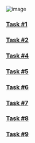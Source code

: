 ![image](https://user-images.githubusercontent.com/124984811/218037500-41c16169-f825-457e-832c-673d8db6d7b0.png)
### [Task #1](https://github.com/DanilkaRavdinka/PracticeAPI/tree/main/FirstTask)
### [Task #2](https://github.com/DanilkaRavdinka/PracticeAPI/tree/main/SecondTask)
### [Task #4](https://github.com/DanilkaRavdinka/PracticeAPI/blob/main/api_shop.txt)
### [Task #5](https://github.com/DanilkaRavdinka/PracticeAPI/blob/main/FifthTask)
### [Task #6](https://github.com/DanilkaRavdinka/PracticeAPI/blob/main/SixthTask)
### [Task #7](https://github.com/DanilkaRavdinka/PracticeAPI/blob/main/SeventhTask)
### [Task #8](https://github.com/DanilkaRavdinka/PracticeAPI/tree/main/EighthTask)
### [Task #9](https://github.com/DanilkaRavdinka/PracticeAPI/tree/main/NinethTask)
